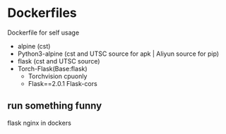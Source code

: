 # Dockerfiles

Dockerfile for self usage

- alpine (cst)
- Python3-alpine (cst and UTSC source for apk | Aliyun source for pip)
- flask (cst and UTSC source)
- Torch-Flask(Base:flask)
  - Torchvision cpuonly
  - Flask==2.0.1 Flask-cors


## run something funny

flask nginx in dockers

